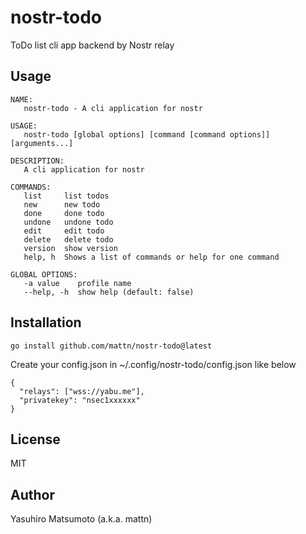 # nostr-todo

ToDo list cli app backend by Nostr relay

## Usage

```
NAME:
   nostr-todo - A cli application for nostr

USAGE:
   nostr-todo [global options] [command [command options]] [arguments...]

DESCRIPTION:
   A cli application for nostr

COMMANDS:
   list     list todos
   new      new todo
   done     done todo
   undone   undone todo
   edit     edit todo
   delete   delete todo
   version  show version
   help, h  Shows a list of commands or help for one command

GLOBAL OPTIONS:
   -a value    profile name
   --help, -h  show help (default: false)
```

## Installation

```
go install github.com/mattn/nostr-todo@latest
```

Create your config.json in ~/.config/nostr-todo/config.json like below

```
{
  "relays": ["wss://yabu.me"],
  "privatekey": "nsec1xxxxxx"
}
```

## License

MIT

## Author

Yasuhiro Matsumoto (a.k.a. mattn)
